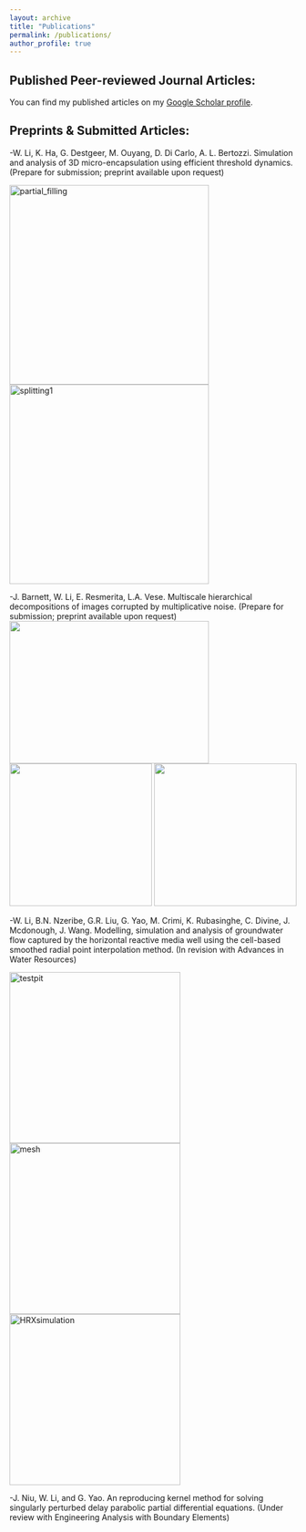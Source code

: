 ```yaml
---
layout: archive
title: "Publications"
permalink: /publications/
author_profile: true
---
```


Published Peer-reviewed Journal Articles:
---------------
  You can find my published articles on my [Google Scholar profile](https://scholar.google.com/citations?user=X06t-FoAAAAJ&hl=en).
  
Preprints & Submitted Articles:
---------------
 -W. Li, K. Ha, G. Destgeer, M. Ouyang, D. Di Carlo, A. L. Bertozzi. Simulation and analysis of 3D micro-encapsulation using efficient threshold dynamics. (Prepare for submission; preprint available upon request) 
 
 <img width="350" alt="partial_filling" src="https://user-images.githubusercontent.com/81716778/138331853-f4c8f80e-cf1f-46d0-9710-b19b889ae561.png"> <img width="350" alt="splitting1" src="https://user-images.githubusercontent.com/81716778/138331893-3d53b36c-540e-4a79-b011-68c6e61ddd29.png">
 
 -J. Barnett, W. Li, E. Resmerita, L.A. Vese. Multiscale hierarchical decompositions of images corrupted by
	multiplicative noise. (Prepare for submission; preprint available upon request)  
	<img src="https://user-images.githubusercontent.com/81716778/138325515-a4e749f1-4c1e-4147-9336-0d09bacc90eb.png" width="350" height="250">
	<img src="https://user-images.githubusercontent.com/81716778/138325520-370fe639-d3ef-4c27-867d-7bc742aab046.png" width="250" height="250">
	<img src="https://user-images.githubusercontent.com/81716778/138325523-e9c5f423-ab15-43cd-b9cb-429e572ea2e3.png" width="250" height="250">
	
	
 -W. Li, B.N. Nzeribe, G.R. Liu, G. Yao, M. Crimi, K. Rubasinghe, C. Divine, J. Mcdonough, J. Wang. Modelling, simulation and analysis of groundwater flow captured by the horizontal reactive media well using the cell-based smoothed radial point interpolation method. (In revision with Advances in Water Resources)
 
 <img width="300" alt="testpit" src="https://user-images.githubusercontent.com/81716778/138334783-c0270f80-52dc-47b8-8f0b-fff5127b678e.png"> <img width="300" alt="mesh" src="https://user-images.githubusercontent.com/81716778/138334773-ef6ce91e-fc7f-40c7-90cf-21b7dce44fd3.png"> <img width="300" alt="HRXsimulation" src="https://user-images.githubusercontent.com/81716778/138334757-ac0a28b0-14bf-489f-a3e6-7f9d6c689f97.png">
 
 -J. Niu, W. Li, and G. Yao. An reproducing kernel method for solving singularly perturbed delay parabolic partial differential equations. (Under review with Engineering Analysis with Boundary Elements)
  

